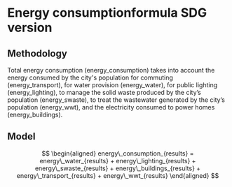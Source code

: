# Energy consumptionformula SDG version

## Methodology

Total energy consumption (energy_consumption) takes into account the energy consumed by the city's population for commuting (energy_transport), for water provision (energy_water), for public lighting (energy_lighting), to manage the solid waste produced by the city’s population (energy_swaste), to treat the wastewater generated by the city’s population (energy_wwt), and the electricity consumed to power homes (energy_buildings).

## Model

```math

\begin{aligned}

energy\_consumption_{results} = energy\_water_{results} + energy\_lighting_{results} + energy\_swaste_{results} + energy\_buildings_{results} + energy\_transport_{results} + energy\_wwt_{results}

\end{aligned}

```
